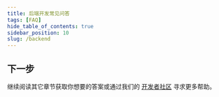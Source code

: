 ```yaml
---
title: 后端开发常见问答
tags: [FAQ]
hide_table_of_contents: true
sidebar_position: 10
slug: /backend
---
```

<head>
  <title>常见问答 | 盘古开发框架</title>
</head>


## 下一步
继续阅读其它章节获取你想要的答案或通过我们的 [开发者社区](/community) 寻求更多帮助。